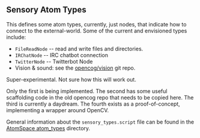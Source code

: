 
Sensory Atom Types
------------------
This defines some atom types, currently, just nodes, that indicate
how to connect to the external-world. Some of the current and
envisioned types include:

* `FileReadNode` -- read and write files and directories.
* `IRChatNode` -- IRC chatbot connection
* `TwitterNode` -- Twitterbot Node
* Vision & sound: see the [opencog/vision](https://github.com/opencog/vision)
  git repo.

Super-experimental. Not sure how this will work out.

Only the first is being implemented.  The second has some useful
scaffolding code in the old opencog repo that needs to be copied here.
The third is currently a daydream. The fourth exists as a
proof-of-concept, implementing a wrapper around OpenCV.

General information about the `sensory_types.script` file can be found
in the 
[AtomSpace atom_types](https://github.com/opencog/atomspace/tree/master/opencog/atoms/atom_types)
directory.
